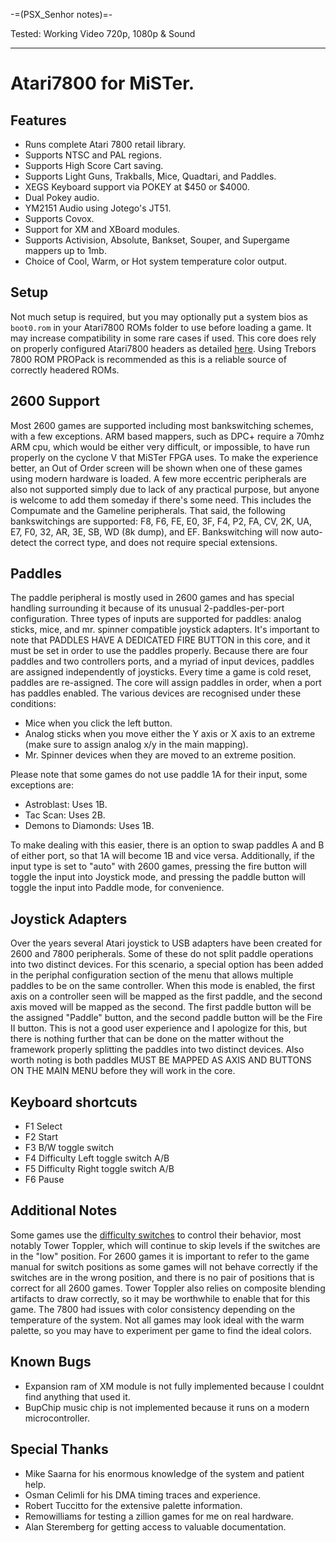-=(PSX_Senhor notes)=-

Tested: Working Video 720p, 1080p & Sound

___
# Atari7800 for MiSTer.

## Features
- Runs complete Atari 7800 retail library.
- Supports NTSC and PAL regions.
- Supports High Score Cart saving.
- Supports Light Guns, Trakballs, Mice, Quadtari, and Paddles.
- XEGS Keyboard support via POKEY at $450 or $4000.
- Dual Pokey audio.
- YM2151 Audio using Jotego's JT51.
- Supports Covox.
- Support for XM and XBoard modules.
- Supports Activision, Absolute, Bankset, Souper, and Supergame mappers up to 1mb.
- Choice of Cool, Warm, or Hot system temperature color output.

## Setup
Not much setup is required, but you may optionally put a system bios as `boot0.rom` in your Atari7800 ROMs folder to use before loading a game. It may increase compatibility in some rare cases if used. This core does rely on properly configured Atari7800 headers as detailed [here](http://7800.8bitdev.org/index.php/A78_Header_Specification). Using Trebors 7800 ROM PROPack is recommended as this is a reliable source of correctly headered ROMs.

## 2600 Support
Most 2600 games are supported including most bankswitching schemes, with a few exceptions. ARM based mappers, such as DPC+ require a 70mhz ARM cpu, which would be either very difficult, or impossible, to have run properly on the cyclone V that MiSTer FPGA uses. To make the experience better, an Out of Order screen will be shown when one of these games using modern hardware is loaded. A few more eccentric peripherals are also not supported simply due to lack of any practical purpose, but anyone is welcome to add them someday if there's some need. This includes the Compumate and the Gameline peripherals. That said, the following bankswitchings are supported: F8, F6, FE, E0, 3F, F4, P2, FA, CV, 2K, UA, E7, F0, 32, AR, 3E, SB, WD (8k dump), and EF. Bankswitching will now auto-detect the correct type, and does not require special extensions.

## Paddles
The paddle peripheral is mostly used in 2600 games and has special handling surrounding it because of its unusual 2-paddles-per-port configuration. Three types of inputs are supported for paddles: analog sticks, mice, and mr. spinner compatible joystick adapters. It's important to note that PADDLES HAVE A DEDICATED FIRE BUTTON in this core, and it must be set in order to use the paddles properly. Because there are four paddles and two controllers ports, and a myriad of input devices, paddles are assigned independently of joysticks. Every time a game is cold reset, paddles are re-assigned. The core will assign paddles in order, when a port has paddles enabled. The various devices are recognised under these conditions:

- Mice when you click the left button.
- Analog sticks when you move either the Y axis or X axis to an extreme (make sure to assign analog x/y in the main mapping).
- Mr. Spinner devices when they are moved to an extreme position.

Please note that some games do not use paddle 1A for their input, some exceptions are:

- Astroblast: Uses 1B.
- Tac Scan: Uses 2B.
- Demons to Diamonds: Uses 1B.

To make dealing with this easier, there is an option to swap paddles A and B of either port, so that 1A will become 1B and vice versa. Additionally, if the input type is set to "auto" with 2600 games, pressing the fire button will toggle the input into Joystick mode, and pressing the paddle button will toggle the input into Paddle mode, for convenience.

## Joystick Adapters
Over the years several Atari joystick to USB adapters have been created for 2600 and 7800 peripherals. Some of these do not split paddle operations into two distinct devices. For this scenario, a special option has been added in the periphal configuration section of the menu that allows multiple paddles to be on the same controller. When this mode is enabled, the first axis on a controller seen will be mapped as the first paddle, and the second axis moved will be mapped as the second. The first paddle button will be the assigned "Paddle" button, and the second paddle button will be the Fire II button. This is not a good user experience and I apologize for this, but there is nothing further that can be done on the matter without the framework properly splitting the paddles into two distinct devices. Also worth noting is both paddles MUST BE MAPPED AS AXIS AND BUTTONS ON THE MAIN MENU before they will work in the core.

## Keyboard shortcuts
- F1 Select
- F2 Start
- F3 B/W toggle switch
- F4 Difficulty Left toggle switch A/B
- F5 Difficulty Right toggle switch A/B
- F6 Pause

## Additional Notes
Some games use the [difficulty switches](https://atariage.com/forums/topic/235913-atari-7800-difficulty-switches-guide/) to control their behavior, most notably Tower Toppler, which will continue to skip levels if the switches are in the "low" position. For 2600 games it is important to refer to the game manual for switch positions as some games will not behave correctly if the switches are in the wrong position, and there is no pair of positions that is correct for all 2600 games. Tower Toppler also relies on composite blending artifacts to draw correctly, so it may be worthwhile to enable that for this game. The 7800 had issues with color consistency depending on the temperature of the system. Not all games may look ideal with the warm palette, so you may have to experiment per game to find the ideal colors.

## Known Bugs
- Expansion ram of XM module is not fully implemented because I couldnt find anything that used it.
- BupChip music chip is not implemented because it runs on a modern microcontroller.

## Special Thanks
- Mike Saarna for his enormous knowledge of the system and patient help.
- Osman Celimli for his DMA timing traces and experience.
- Robert Tuccitto for the extensive palette information.
- Remowilliams for testing a zillion games for me on real hardware.
- Alan Steremberg for getting access to valuable documentation.
